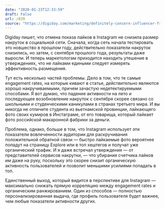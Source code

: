 ```yaml
---
date: "2020-01-23T12:33:59"
draft: False
url: /839
source: "https://digiday.com/marketing/definitely-concern-influencer-fraud-rise-instagram/"
---
```


Digiday пишет, что отмена показа лайков в Instagram не снизила размер накруток в социальной сети. Сначала, когда сеть начала тестировать это новшество в прошлом году, действительно показатели накруток снизились, но затем, с сентября прошлого года, результаты даже выросли. И теперь маркетологам приходится находить утешение в утверждениях, что не лайками едиными следует измерять эффективность размещения. 

Тут есть несколько частей проблемы. Дело в том, что те самые engagement rates, на которые кивают в статье, действительно являются хорошо накручиваемыми, причем зачастую недетектируемыми способами. Я вот думаю, что падение активности на лето и последующее возобновление накруток с сентября скорее связано со школьными и студенческими каникулами в странах третьего мира. И вы никогда не отличите студента из вьетнамской провинции, лайкающего фото своих кумиров в Инстаграме, от его товарища, который лайкает фото российской макаронной фабрики за деньги.

Проблема, однако, больше в том, что Instagram использует эти показатели вовлеченности аудитории для раскручивания положительной обратной связи — быстро лайкаемые фото вероятнее попадут на страницу Explore или в топ хештегов и получат уже органический трафик. И я даже встречал утверждения — от представителей сервисов накрутки, — что убирания счетчика лайков им даже на руку, поскольку это скорее снизит органическую активность пользователей и позволит меньшими усилиями попадать в топ. 

Единственный выход, который видится в перспективе для Instagram — максимально снижать прямую корреляцию между engagement rates и органическим ранжированием. Один из способов — полностью персонализированная выдача, где профиль пользователя будет важнее, чем любые показатели активности других.
